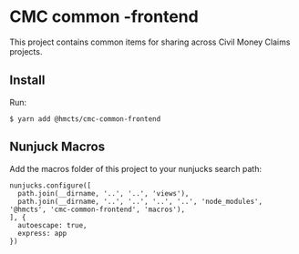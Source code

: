 # CMC common -frontend

This project contains common items for sharing across Civil Money Claims projects. 

## Install

Run:
```
$ yarn add @hmcts/cmc-common-frontend
```

## Nunjuck Macros

Add the macros folder of this project to your nunjucks search path:

```
nunjucks.configure([
  path.join(__dirname, '..', '..', 'views'),
  path.join(__dirname, '..', '..', '..', '..', 'node_modules', '@hmcts', 'cmc-common-frontend', 'macros'),
], {
  autoescape: true,
  express: app
})
```

